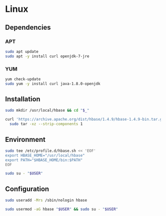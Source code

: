 # Linux

## Dependencies

### APT

```sh
sudo apt update
sudo apt -y install curl openjdk-7-jre
```

### YUM

```sh
yum check-update
sudo yum -y install curl java-1.8.0-openjdk
```

## Installation

```sh
sudo mkdir /usr/local/hbase && cd "$_"
```

```sh
curl 'https://archive.apache.org/dist/hbase/1.4.9/hbase-1.4.9-bin.tar.gz' | \
  sudo tar -xz --strip-components 1
```

## Environment

```sh
sudo tee /etc/profile.d/hbase.sh << 'EOF'
export HBASE_HOME="/usr/local/hbase"
export PATH="$HBASE_HOME/bin:$PATH"
EOF
```

```sh
sudo su - "$USER"
```

## Configuration

```sh
sudo useradd -Mrs /sbin/nologin hbase
```

```sh
sudo usermod -aG hbase "$USER" && sudo su - "$USER"
```
